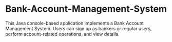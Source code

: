 # Bank-Account-Management-System
This Java console-based application implements a Bank Account Management System. Users can sign up as bankers or regular users, perform account-related operations, and view details.
